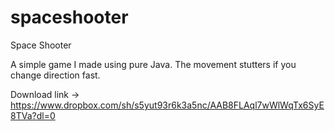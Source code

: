 # spaceshooter
Space Shooter 

A simple game I made using pure Java. The movement stutters if you change direction fast. 


Download link -> https://www.dropbox.com/sh/s5yut93r6k3a5nc/AAB8FLAql7wWlWqTx6SyE8TVa?dl=0

